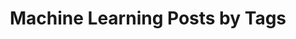 ---
layout: archive
permalink: /datas-science/
title: "Machine Learning Posts by Tags"
author_profile: true
header:
    image: "/images/data-science.jpg"
---